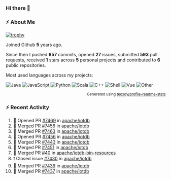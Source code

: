 ### Hi there 👋

### :zap: About Me

[![trophy](https://github-profile-trophy.vercel.app/?username=HTHou&theme=onedark)](https://github.com/ryo-ma/github-profile-trophy)
   
Joined Github **5** years ago.

Since then I pushed **657** commits, opened **27** issues, submitted **593** pull requests, received **1** stars across **5** personal projects and contributed to **6** public repositories.

Most used languages across my projects:

![Java](https://img.shields.io/static/v1?style=flat-square&label=%E2%A0%80&color=555&labelColor=%23b07219&message=Java%EF%B8%B194.4%25)
![JavaScript](https://img.shields.io/static/v1?style=flat-square&label=%E2%A0%80&color=555&labelColor=%23f1e05a&message=JavaScript%EF%B8%B11.4%25)
![Python](https://img.shields.io/static/v1?style=flat-square&label=%E2%A0%80&color=555&labelColor=%233572A5&message=Python%EF%B8%B10.7%25)
![Scala](https://img.shields.io/static/v1?style=flat-square&label=%E2%A0%80&color=555&labelColor=%23c22d40&message=Scala%EF%B8%B10.6%25)
![C++](https://img.shields.io/static/v1?style=flat-square&label=%E2%A0%80&color=555&labelColor=%23f34b7d&message=C%2B%2B%EF%B8%B10.6%25)
![Shell](https://img.shields.io/static/v1?style=flat-square&label=%E2%A0%80&color=555&labelColor=%2389e051&message=Shell%EF%B8%B10.4%25)
![Vue](https://img.shields.io/static/v1?style=flat-square&label=%E2%A0%80&color=555&labelColor=%2341b883&message=Vue%EF%B8%B10.3%25)
![Other](https://img.shields.io/static/v1?style=flat-square&label=%E2%A0%80&color=555&labelColor=%23ededed&message=Other%EF%B8%B11.2%25)

<p align="right"><sub>Generated using <a href="https://github.com/marketplace/actions/profile-readme-stats">teoxoy/profile-readme-stats</a></sub></p>


<!--![](https://github.com/HTHou/HTHou/blob/output/github-contribution-grid-snake.svg)-->

<!--![Haonan Hou's github stats](https://github-readme-stats.vercel.app/api?username=HTHou&count_private=true&show_icons=true&theme=onedark)-->

<!--![Haonan Hou's wakatime stats](https://github-readme-stats.vercel.app/api/wakatime?username=HTHou&layout=compact&theme=onedark)-->

<!--![Top Langs](https://github-readme-stats.vercel.app/api/top-langs/?username=HTHou&theme=onedark&layout=compact)-->

### :zap: Recent Activity
<!--START_SECTION:activity-->
1. 💪 Opened PR [#7469](https://github.com/apache/iotdb/pull/7469) in [apache/iotdb](https://github.com/apache/iotdb)
2. 🎉 Merged PR [#7456](https://github.com/apache/iotdb/pull/7456) in [apache/iotdb](https://github.com/apache/iotdb)
3. 🎉 Merged PR [#7463](https://github.com/apache/iotdb/pull/7463) in [apache/iotdb](https://github.com/apache/iotdb)
4. 💪 Opened PR [#7456](https://github.com/apache/iotdb/pull/7456) in [apache/iotdb](https://github.com/apache/iotdb)
5. 🎉 Merged PR [#7443](https://github.com/apache/iotdb/pull/7443) in [apache/iotdb](https://github.com/apache/iotdb)
6. 🎉 Merged PR [#7451](https://github.com/apache/iotdb/pull/7451) in [apache/iotdb](https://github.com/apache/iotdb)
7. 🎉 Merged PR [#40](https://github.com/apache/iotdb-bin-resources/pull/40) in [apache/iotdb-bin-resources](https://github.com/apache/iotdb-bin-resources)
8. ❗️ Closed issue [#7430](https://github.com/apache/iotdb/issues/7430) in [apache/iotdb](https://github.com/apache/iotdb)
9. 🎉 Merged PR [#7439](https://github.com/apache/iotdb/pull/7439) in [apache/iotdb](https://github.com/apache/iotdb)
10. 🎉 Merged PR [#7437](https://github.com/apache/iotdb/pull/7437) in [apache/iotdb](https://github.com/apache/iotdb)
<!--END_SECTION:activity-->

<!--
**HTHou/HTHou** is a ✨ _special_ ✨ repository because its `README.md` (this file) appears on your GitHub profile.

Here are some ideas to get you started:

- 🔭 I’m currently working on ...
- 🌱 I’m currently learning ...
- 👯 I’m looking to collaborate on ...
- 🤔 I’m looking for help with ...
- 💬 Ask me about ...
- 📫 How to reach me: ...
- 😄 Pronouns: ...
- ⚡ Fun fact: ...
-->
